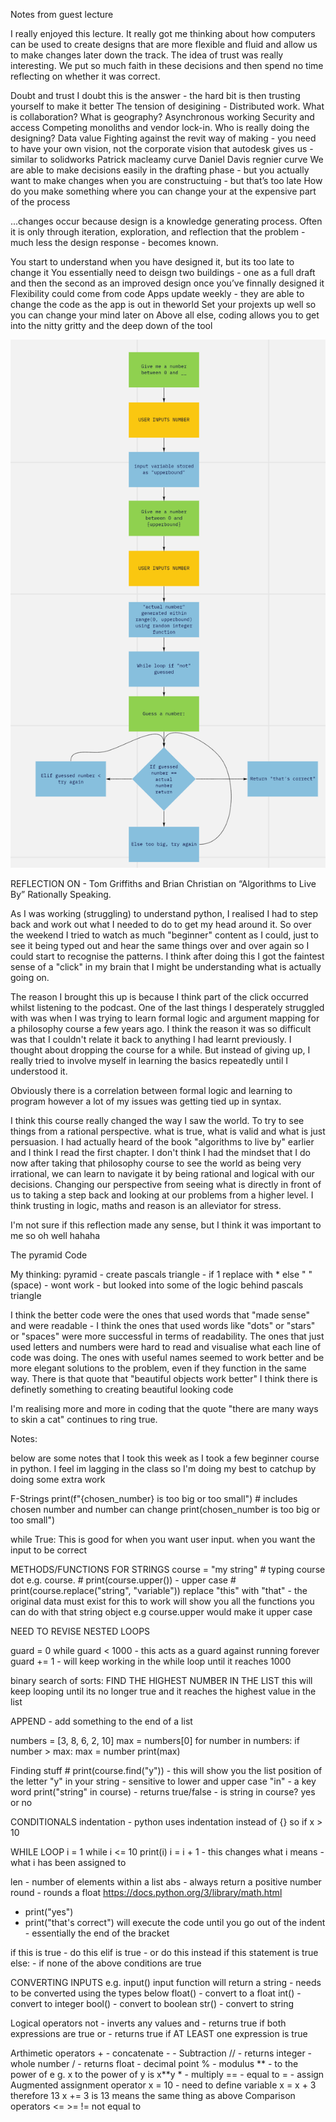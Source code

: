 Notes from guest lecture

I really enjoyed this lecture. It really got me thinking about how computers can be used to create designs that are more flexible and fluid and allow us to make changes later down the track. The idea of trust was really interesting. We put so much faith in these decisions and then spend no time reflecting on whether it was correct.

Doubt and trust
I doubt this is the answer - the hard bit is then trusting yourself to make it better
The tension of desigining -
Distributed work. What is collaboration?
What is geography?
Asynchronous working
Security and access
Competing monoliths and vendor lock-in. Who is really doing the designing?
Data value
Fighting against the revit way of making - you need to have your own vision, not the corporate vision that autodesk gives us - similar to solidworks
Patrick macleamy curve
Daniel Davis regnier curve
We are able to make decisions easily in the drafting phase - but you actually want to make changes when you are constructuing - but that’s too late
How do you make something where you can change your at the expensive part of the process

...changes occur because design is a knowledge generating process. Often it is only through iteration, exploration, and reflection that the problem - much less the design response - becomes known.

You start to understand when you have designed it, but its too late to change it
You essentially need to deisgn two buildings - one as a full draft and then the second as an improved design once you’ve finnally designed it
Flexibility could come from code
Apps update weekly - they are able to change the code as the app is out in theworld
Set your projexts up well so you can change your mind later on
Above all else, coding allows you to get into the nitty gritty and the deep down of the tool

![alt text](https://github.com/Anthony-Fr-1/me/blob/58fd513adb3462e989215d7e91af20b14a70bcbc/Week%203%201161%20Diagram.png)

REFLECTION ON - Tom Griffiths and Brian Christian on “Algorithms to Live By” Rationally Speaking.

As I was working (struggling) to understand python, I realised I had to step back and work out what I needed to do to get my head around it. So over the weekend I tried to watch as much "beginner" content as I could, just to see it being typed out and hear the same things over and over again so I could start to recognise the patterns. I think after doing this I got the faintest sense of a "click" in my brain that I might be understanding what is actually going on.

The reason I brought this up is because I think part of the click occurred whilst listening to the podcast. One of the last things I desperately struggled with was when I was trying to learn formal logic and argument mapping for a philosophy course a few years ago. I think the reason it was so difficult was that I couldn't relate it back to anything I had learnt previously. I thought about dropping the course for a while. But instead of giving up, I really tried to involve myself in learning the basics repeatedly until I understood it.

Obviously there is a correlation between formal logic and learning to program however a lot of my issues was getting tied up in syntax.

I think this course really changed the way I saw the world. To try to see things from a rational perspective. what is true, what is valid and what is just persuasion. I had actually heard of the book "algorithms to live by" earlier and I think I read the first chapter. I don't think I had the mindset that I do now after taking that philosophy course to see the world as being very irrational, we can learn to navigate it by being rational and logical with our decisions. Changing our perspective from seeing what is directly in front of us to taking a step back and looking at our problems from a higher level. I think trusting in logic, maths and reason is an alleviator for stress.

I'm not sure if this reflection made any sense, but I think it was important to me so oh well hahaha

The pyramid Code

My thinking:
pyramid - create pascals triangle - if 1 replace with \* else " " (space) - wont work - but looked into some of the logic behind pascals triangle

I think the better code were the ones that used words that "made sense" and were readable - I think the ones that used words like "dots" or "stars" or "spaces" were more successful in terms of readability. The ones that just used letters and numbers were hard to read and visualise what each line of code was doing. The ones with useful names seemed to work better and be more elegant solutions to the problem, even if they function in the same way. There is that quote that "beautiful objects work better" I think there is definetly something to creating beautiful looking code

I'm realising more and more in coding that the quote "there are many ways to skin a cat" continues to ring true.

Notes:

below are some notes that I took this week as I took a few beginner course in python. I feel im lagging in the class so I'm doing my best to catchup by doing some extra work

F-Strings
print(f"{chosen_number} is too big or too small") # includes chosen number and number can change
print(chosen_number is too big or too small")

while True:
This is good for when you want user input. when you want the input to be correct

METHODS/FUNCTIONS FOR STRINGS
course = "my string" # typing course dot e.g. course. # print(course.upper()) - upper case # print(course.replace("string", "variable")) replace "this" with "that" - the original data must exist for this to work
will show you all the functions you can do with that string object
e.g course.upper would make it upper case

NEED TO REVISE NESTED LOOPS

guard = 0
while guard < 1000 - this acts as a guard against running forever
guard += 1 - will keep working in the while loop until it reaches 1000

binary search of sorts:
FIND THE HIGHEST NUMBER IN THE LIST
this will keep looping until its no longer true and it reaches the highest value in the list

APPEND - add something to the end of a list

numbers = [3, 8, 6, 2, 10]
max = numbers[0]
for number in numbers:
if number > max:
max = number
print(max)

Finding stuff # print(course.find("y")) - this will show you the list position of the letter "y" in your string - sensitive to lower and upper case
"in" - a key word
print("string" in course) - returns true/false - is string in course? yes or no

CONDITIONALS
indentation - python uses indentation instead of {}
so
if x > 10

WHILE LOOP
i = 1
while i <= 10
print(i)
i = i + 1 - this changes what i means - what i has been assigned to

len - number of elements within a list
abs - always return a positive number
round - rounds a float
https://docs.python.org/3/library/math.html

- print("yes")
- print("that's correct")
  will execute the code until you go out of the indent - essentially the end of the bracket

if this is true - do this
elif is true - or do this instead if this statement is true
else: - if none of the above conditions are true

CONVERTING INPUTS
e.g. input()
input function will return a string - needs to be converted using the types below
float() - convert to a float
int() - convert to integer
bool() - convert to boolean
str() - convert to string

Logical operators
not - inverts any values
and - returns true if both expressions are true
or - returns true if AT LEAST one expression is true

Arthimetic operators + - concatenate - - Subtraction
// - returns integer - whole number
/ - returns float - decimal point
% - modulus
** - to the power of e g. x to the power of y is x**y \* - multiply
== - equal to
= - assign
Augmented assignment operator
x = 10 - need to define variable
x = x + 3 therefore 13
x += 3 is 13 means the same thing as above
Comparison operators
<= >=
!= not equal to
